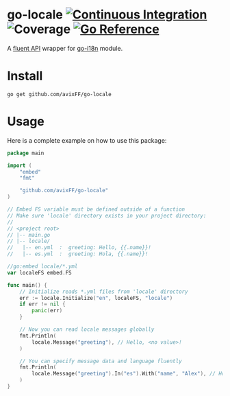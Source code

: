 # go-locale [![Continuous Integration](https://github.com/avixFF/go-locale/actions/workflows/ci.yml/badge.svg)](https://github.com/avixFF/go-locale/actions/workflows/ci.yml) ![Coverage](https://img.shields.io/badge/Coverage-85.7%25-brightgreen) [![Go Reference](https://pkg.go.dev/badge/github.com/avixFF/go-locale.svg)](https://pkg.go.dev/github.com/avixFF/go-locale)

A [fluent API](https://www.martinfowler.com/bliki/FluentInterface.html) wrapper
for [go-i18n](https://github.com/nicksnyder/go-i18n) module.

# Install

```
go get github.com/avixFF/go-locale
```

# Usage

Here is a complete example on how to use this package:

```go
package main

import (
	"embed"
	"fmt"

	"github.com/avixFF/go-locale"
)

// Embed FS variable must be defined outside of a function
// Make sure 'locale' directory exists in your project directory:
//
// <project root>
// |-- main.go
// |-- locale/
//   |-- en.yml  :  greeting: Hello, {{.name}}!
//   |-- es.yml  :  greeting: Hola, {{.name}}!

//go:embed locale/*.yml
var localeFS embed.FS

func main() {
	// Initialize reads *.yml files from 'locale' directory
	err := locale.Initialize("en", localeFS, "locale")
	if err != nil {
		panic(err)
	}

	// Now you can read locale messages globally
	fmt.Println(
		locale.Message("greeting"), // Hello, <no value>!
	)

	// You can specify message data and language fluently
	fmt.Println(
		locale.Message("greeting").In("es").With("name", "Alex"), // Hola, Alex!
	)
}

```
